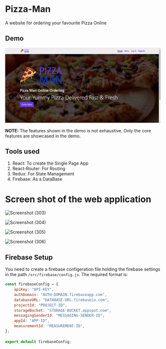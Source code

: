 # Pizza-Man

A website for ordering your favourite Pizza Online


## Demo

<div align="center">
    <img src="./readme_img/demo.gif" style="width: 640px" />
</div>

**NOTE:** The features shown in the demo is not exhaustive. Only the core features are showcased in the demo.

## Tools used

1. React: To create the Single Page App
2. React-Router: For Routing
3. Redux: For State Management
4. Firebase: As a DataBase


# Screen shot of the web application


![Screenshot (303)](https://user-images.githubusercontent.com/103983412/233249368-a9d03918-195e-4486-b1a1-fb41c31dda2d.png)





![Screenshot (304)](https://user-images.githubusercontent.com/103983412/233249388-8eb1a66a-5042-49da-9e0f-9b8b476373cf.png)



![Screenshot (305)](https://user-images.githubusercontent.com/103983412/233249485-4a1fca7e-affb-4596-bd34-22a6b6e4799c.png)






![Screenshot (306)](https://user-images.githubusercontent.com/103983412/233249533-1bf9e42e-90fe-46c2-bb1d-6dc44a126332.png)

## Firebase Setup

You need to create a firebase configeration file holding the firebase settings in the path `/src/firebase/config.js`. The required format is:

```javascript
const firebaseConfig = {
	apiKey: "API-KEY",
	authDomain: "AUTH-DOMAIN.firebaseapp.com",
	databaseURL: "DATABASE-URL.firebaseio.com",
	projectId: "PROJECT-ID",
	storageBucket: "STORAGE-BUCKET.appspot.com",
	messagingSenderId: "MESSAGING-SENDER-ID",
	appId: "APP-ID",
	measurementId: "MEASUREMENT-ID",
};

export default firebaseConfig;
```


